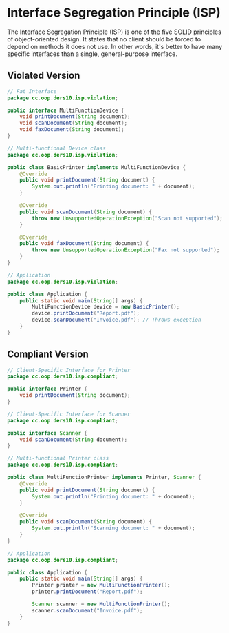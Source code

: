 # Interface Segregation Principle (ISP)
The Interface Segregation Principle (ISP) is one of the five SOLID principles of object-oriented design. It states that no client should be forced to depend on methods it does not use. In other words, it's better to have many specific interfaces than a single, general-purpose interface.

## Violated Version
~~~java
// Fat Interface
package cc.oop.ders10.isp.violation;

public interface MultiFunctionDevice {
    void printDocument(String document);
    void scanDocument(String document);
    void faxDocument(String document);
}

// Multi-functional Device class
package cc.oop.ders10.isp.violation;

public class BasicPrinter implements MultiFunctionDevice {
    @Override
    public void printDocument(String document) {
        System.out.println("Printing document: " + document);
    }

    @Override
    public void scanDocument(String document) {
        throw new UnsupportedOperationException("Scan not supported");
    }

    @Override
    public void faxDocument(String document) {
        throw new UnsupportedOperationException("Fax not supported");
    }
}

// Application
package cc.oop.ders10.isp.violation;

public class Application {
    public static void main(String[] args) {
        MultiFunctionDevice device = new BasicPrinter();
        device.printDocument("Report.pdf");
        device.scanDocument("Invoice.pdf"); // Throws exception
    }
}

~~~

## Compliant Version

~~~java
// Client-Specific Interface for Printer
package cc.oop.ders10.isp.compliant;

public interface Printer {
    void printDocument(String document);
}

// Client-Specific Interface for Scanner
package cc.oop.ders10.isp.compliant;

public interface Scanner {
    void scanDocument(String document);
}

// Multi-functional Printer class
package cc.oop.ders10.isp.compliant;

public class MultiFunctionPrinter implements Printer, Scanner {
    @Override
    public void printDocument(String document) {
        System.out.println("Printing document: " + document);
    }

    @Override
    public void scanDocument(String document) {
        System.out.println("Scanning document: " + document);
    }
}

// Application
package cc.oop.ders10.isp.compliant;

public class Application {
    public static void main(String[] args) {
        Printer printer = new MultiFunctionPrinter();
        printer.printDocument("Report.pdf");

        Scanner scanner = new MultiFunctionPrinter();
        scanner.scanDocument("Invoice.pdf");
    }
}

~~~